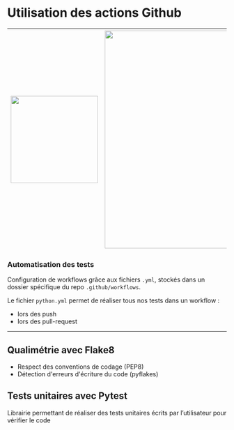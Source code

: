 # Utilisation des actions Github

<div align="center">

| <img src="https://cdn.discordapp.com/attachments/827628891266744331/966696776318980106/Copie_de_Design_sans_nom.gif" width="200"/>	| <img src="https://user-images.githubusercontent.com/72506988/164916709-39e3e144-5a36-49fe-a8cb-b25efac263c7.png" width="500"/>  	|
|---	|---	|

</div>
  
### Automatisation des tests

Configuration de workflows grâce aux fichiers `.yml`, stockés dans un dossier spécifique du repo `.github/workflows`.  

Le fichier `python.yml` permet de réaliser tous nos tests dans un workflow :
- lors des push
- lors des pull-request

---

## Qualimétrie avec Flake8
- Respect des conventions de codage (PEP8)   
- Détection d'erreurs d'écriture du code (pyflakes)

## Tests unitaires avec Pytest
Librairie permettant de réaliser des tests unitaires écrits par l’utilisateur pour vérifier le code

